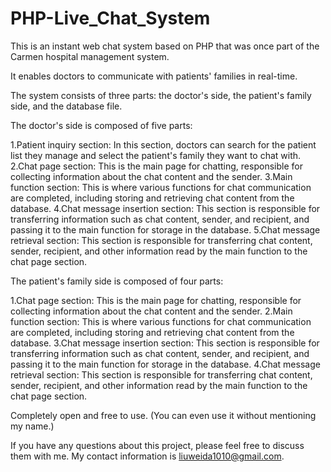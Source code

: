 # PHP-Live_Chat_System

This is an instant web chat system based on PHP that was once part of the Carmen hospital management system. 

It enables doctors to communicate with patients' families in real-time. 

The system consists of three parts: the doctor's side, the patient's family side, and the database file.

The doctor's side is composed of five parts:

1.Patient inquiry section: In this section, doctors can search for the patient list they manage and select the patient's family they want to chat with.
2.Chat page section: This is the main page for chatting, responsible for collecting information about the chat content and the sender.
3.Main function section: This is where various functions for chat communication are completed, including storing and retrieving chat content from the database.
4.Chat message insertion section: This section is responsible for transferring information such as chat content, sender, and recipient, and passing it to the main function for storage in the database.
5.Chat message retrieval section: This section is responsible for transferring chat content, sender, recipient, and other information read by the main function to the chat page section.


The patient's family side is composed of four parts:

1.Chat page section: This is the main page for chatting, responsible for collecting information about the chat content and the sender.
2.Main function section: This is where various functions for chat communication are completed, including storing and retrieving chat content from the database.
3.Chat message insertion section: This section is responsible for transferring information such as chat content, sender, and recipient, and passing it to the main function for storage in the database.
4.Chat message retrieval section: This section is responsible for transferring chat content, sender, recipient, and other information read by the main function to the chat page section.

Completely open and free to use. (You can even use it without mentioning my name.)

If you have any questions about this project, please feel free to discuss them with me. My contact information is liuweida1010@gmail.com.
